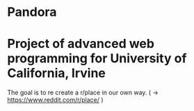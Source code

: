 # Pandora
# Project of advanced web programming for University of California, Irvine

The goal is to re create a r/place in our own way. 
( -> https://www.reddit.com/r/place/ )
